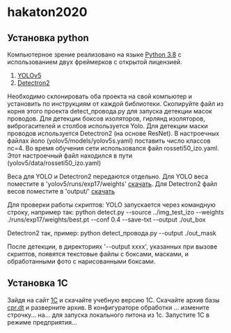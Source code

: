 # hakaton2020
## Установка python
Компьютерное зрение реализовано на языке [Python 3.8](https://www.python.org/downloads/) с использованием двух фреймерков c открытой лицензией.
1. [YOLOv5](https://github.com/ultralytics/yolov5)
2. [Detectron2](https://github.com/facebookresearch/detectron2)

Необходимо склонировать оба проекта на свой компьютер и установить по инструкциям от каждой библиотеки.
Скопируйте файл из корня этого проекта detect_провода.py для запуска детекции масок проводов.
Для детекции боксов изоляторов, гирлянд изоляторов, виброгасителей и столбов используется Yolo. 
Для детекции маски проводов используется Detectron2 (на основе ResNet).
В настроечных файлах йоло (yolov5/models/yolov5s.yaml) поставить число классов nc=4. Во время обучения сети использовался файл rosseti50_izo.yaml. Этот настроечный файл находился в пути (yolov5/data/rosseti50_izo.yaml)

Веса для YOLO и Detectron2 передаются отдельно.
Для YOLO веса поместите в 'yolov5/runs/exp17/weights' [скачать](https://yadi.sk/d/w-BAORcyEZrziw).
Для Detectron2 файл весов поместите в 'output/' [скачать](https://yadi.sk/d/lf5UjwxHywHgrg)

Для проверки работы скриптов:
YOLO запускается через командную строку, например так:
    python detect.py --source ../img_test_izo --weights ./runs/exp17/weights/best.pt --conf 0.4 --save-txt --output ./out_box

Detectron2 так, пример:
    python detect_провода.py --output ./out_mask
    

После детекции, в директориях '--output xxxx', указанных при вызове скриптов, появятся текстовые файлы с боксами, масками, и обработанными фото с нарисованными боксами.

## Установка 1С

Зайдя на сайт [1С](https://v8.1c.ru/podderzhka-i-obuchenie/uchebnye-versii/distributiv-1s-predpriyatie-8-3-versiya-dlya-obucheniya-programmirovaniyu/) и скачайте учебную версию 1С.
Скачайте архив базы [cpr.dt](https://cloud.mail.ru/public/3rB9/3ucz3up21) и разверните архив.
В конфигураторе обработки ... измените строчку... на... для запуска локального питона из 1с.
Запустите 1С в режиме предприятия...


 
